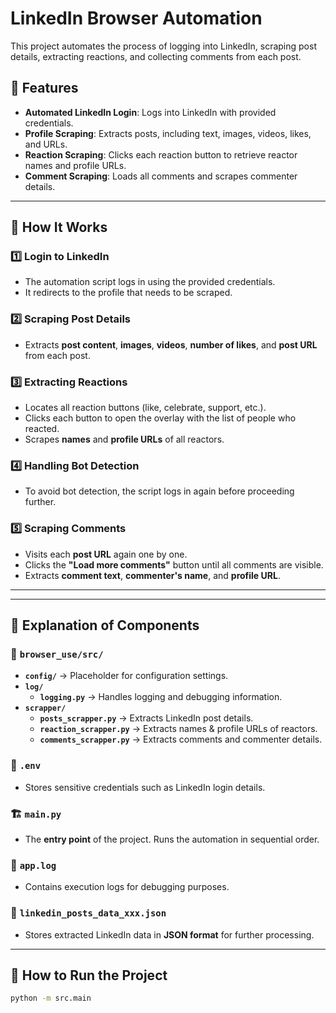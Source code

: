 # LinkedIn Browser Automation

This project automates the process of logging into LinkedIn, scraping post details, extracting reactions, and collecting comments from each post.

## 📌 Features
- **Automated LinkedIn Login**: Logs into LinkedIn with provided credentials.
- **Profile Scraping**: Extracts posts, including text, images, videos, likes, and URLs.
- **Reaction Scraping**: Clicks each reaction button to retrieve reactor names and profile URLs.
- **Comment Scraping**: Loads all comments and scrapes commenter details.

---

## 🚀 How It Works

### 1️⃣ Login to LinkedIn
- The automation script logs in using the provided credentials.
- It redirects to the profile that needs to be scraped.

### 2️⃣ Scraping Post Details
- Extracts **post content**, **images**, **videos**, **number of likes**, and **post URL** from each post.

### 3️⃣ Extracting Reactions
- Locates all reaction buttons (like, celebrate, support, etc.).
- Clicks each button to open the overlay with the list of people who reacted.
- Scrapes **names** and **profile URLs** of all reactors.

### 4️⃣ Handling Bot Detection
- To avoid bot detection, the script logs in again before proceeding further.

### 5️⃣ Scraping Comments
- Visits each **post URL** again one by one.
- Clicks the **"Load more comments"** button until all comments are visible.
- Extracts **comment text**, **commenter's name**, and **profile URL**.

---


---

## 📌 Explanation of Components

### 📂 `browser_use/src/`
- **`config/`** → Placeholder for configuration settings.
- **`log/`**
  - **`logging.py`** → Handles logging and debugging information.
- **`scrapper/`**
  - **`posts_scrapper.py`** → Extracts LinkedIn post details.
  - **`reaction_scrapper.py`** → Extracts names & profile URLs of reactors.
  - **`comments_scrapper.py`** → Extracts comments and commenter details.

### 📄 `.env`
- Stores sensitive credentials such as LinkedIn login details.

### 🏗️ `main.py`
- The **entry point** of the project. Runs the automation in sequential order.

### 📜 `app.log`
- Contains execution logs for debugging purposes.

### 📂 `linkedin_posts_data_xxx.json`
- Stores extracted LinkedIn data in **JSON format** for further processing.

---

## 🚀 How to Run the Project
```sh
python -m src.main
